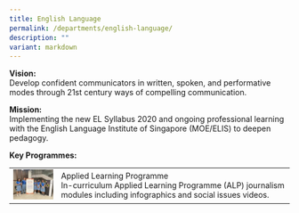 ```yaml
---
title: English Language
permalink: /departments/english-language/
description: ""
variant: markdown
---
```

**Vision:** <br>
Develop confident communicators in written, spoken, and performative modes through 21st century ways of compelling communication.

**Mission: <br>**
Implementing the new EL Syllabus 2020 and ongoing professional learning with the English Language Institute of Singapore (MOE/ELIS) to deepen pedagogy.

**Key Programmes: <br>**


|  |    |
| -------- | -------- |
| ![](/images/Departments/English/2024_EL_1.jpg)     | Applied Learning Programme <br>In-curriculum Applied Learning Programme (ALP) journalism modules including infographics and social issues videos.     |



